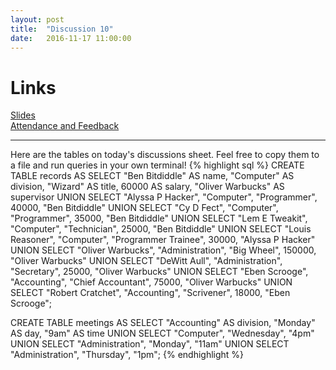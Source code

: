 ```yaml
---
layout: post
title:  "Discussion 10"
date:   2016-11-17 11:00:00
---
```


# Links

[Slides](https://docs.google.com/a/berkeley.edu/presentation/d/1l63AX92VqGCbNvvF6Sxtc33nWhbZh86Yhc9kDXtvgvo/edit?usp=sharing)  
[Attendance and Feedback](https://docs.google.com/forms/d/e/1FAIpQLSeGeC6HKT7t1bmts1BTV2UOWzPOHHIDV4N-PD7KjCvXmMAGZw/viewform)

---

Here are the tables on today's discussions sheet. Feel free to copy them to a file and run queries in your own terminal!
{% highlight sql %}
CREATE TABLE records AS 
  SELECT "Ben Bitdiddle" AS name, "Computer" AS division, "Wizard" AS title, 60000 AS salary, "Oliver Warbucks" AS supervisor UNION
  SELECT "Alyssa P Hacker", "Computer", "Programmer", 40000, "Ben Bitdiddle" UNION
  SELECT "Cy D Fect", "Computer", "Programmer", 35000, "Ben Bitdiddle" UNION
  SELECT "Lem E Tweakit", "Computer", "Technician", 25000, "Ben Bitdiddle" UNION
  SELECT "Louis Reasoner", "Computer", "Programmer Trainee", 30000, "Alyssa P Hacker" UNION
  SELECT "Oliver Warbucks", "Administration", "Big Wheel", 150000, "Oliver Warbucks" UNION
  SELECT "DeWitt Aull", "Administration", "Secretary", 25000, "Oliver Warbucks" UNION
  SELECT "Eben Scrooge", "Accounting", "Chief Accountant", 75000, "Oliver Warbucks" UNION
  SELECT "Robert Cratchet", "Accounting", "Scrivener", 18000, "Eben Scrooge";

CREATE TABLE meetings AS
  SELECT "Accounting" AS division, "Monday" AS day, "9am" AS time UNION
  SELECT "Computer", "Wednesday", "4pm" UNION
  SELECT "Administration", "Monday", "11am" UNION
  SELECT "Administration", "Thursday", "1pm";
 {% endhighlight %}
 